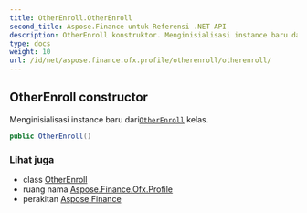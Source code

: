 ```yaml
---
title: OtherEnroll.OtherEnroll
second_title: Aspose.Finance untuk Referensi .NET API
description: OtherEnroll konstruktor. Menginisialisasi instance baru dariOtherEnroll kelas.
type: docs
weight: 10
url: /id/net/aspose.finance.ofx.profile/otherenroll/otherenroll/
---
```

## OtherEnroll constructor

Menginisialisasi instance baru dari[`OtherEnroll`](../) kelas.

```csharp
public OtherEnroll()
```

### Lihat juga

* class [OtherEnroll](../)
* ruang nama [Aspose.Finance.Ofx.Profile](../../otherenroll/)
* perakitan [Aspose.Finance](../../../)


